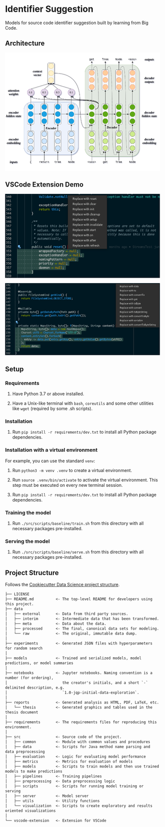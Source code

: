 # Identifier Suggestion

Models for source code identifier suggestion built by learning from Big Code.

## Architecture

![Seq2Seq](reports/thesis/images/06-01-seq2seq-architecture.png)

## VSCode Extension Demo

![Demo 1](reports/thesis/images/09-01-extension-example.png)

![Demo 1](reports/thesis/images/09-03-extension-example.png)

## Setup

### Requirements

1. Have Python 3.7 or above installed.

2. Have a Unix-like terminal with `bash`, `coreutils` and some other utilities like `wget` (required by some .sh scripts).

### Installation

1. Run `pip install -r requirements/dev.txt` to install all Python package dependencies.

### Installation with a virtual environment

For example, you can use the standard `venv`:

1. Run `python3 -m venv .venv` to create a virtual environment.

1. Run `source .venv/bin/activate` to activate the virtual environment. This step must be executed on every new terminal session.

1. Run `pip install -r requirements/dev.txt` to install all Python package dependencies.

### Training the model

1. Run `./src/scripts/baseline/train.sh` from this directory with all necessary packages pre-installed.

### Serving the model

1. Run `./src/scripts/baseline/serve.sh` from this directory with all necessary packages pre-installed.

## Project Structure

Follows the [Cookiecutter Data Science project structure](https://drivendata.github.io/cookiecutter-data-science/).

```text
├── LICENSE
├── README.md          <- The top-level README for developers using this project.
├── data
│   ├── external       <- Data from third party sources.
│   ├── interim        <- Intermediate data that has been transformed.
│   ├── meta           <- Data about the data.
│   ├── processed      <- The final, canonical data sets for modeling.
│   └── raw            <- The original, immutable data dump.
│
├── experiments        <- Generated JSON files with hyperparameters for random search
│
├── models             <- Trained and serialized models, model predictions, or model summaries
│
├── notebooks          <- Jupyter notebooks. Naming convention is a number (for ordering),
│                         the creator's initials, and a short `-` delimited description, e.g.
│                         `1.0-jqp-initial-data-exploration`.
│
├── reports            <- Generated analysis as HTML, PDF, LaTeX, etc.
│   └── thesis         <- Generated graphics and tables used in the thesis document
│
├── requirements       <- The requirements files for reproducing this environment.
│
├── src                <- Source code of the project.
│   ├── common         <- Module with common values and procedures
│   ├── data           <- Scripts for Java method name parsing and data preprocessing
│   ├── evaluation     <- Logic for evaluating model performance
│   ├── metrics        <- Metrics for evaluation of models
│   ├── models         <- Scripts to train models and then use trained models to make predictions
│   ├── pipelines      <- Training pipelines
│   ├── preprocessing  <- Data preprocessing logic
│   ├── scripts        <- Scripts for running model training or serving
│   ├── server         <- Model server
│   ├── utils          <- Utility functions
│   └── visualization  <- Scripts to create exploratory and results oriented visualizations
│
└── vscode-extension   <- Extension for VSCode
```

